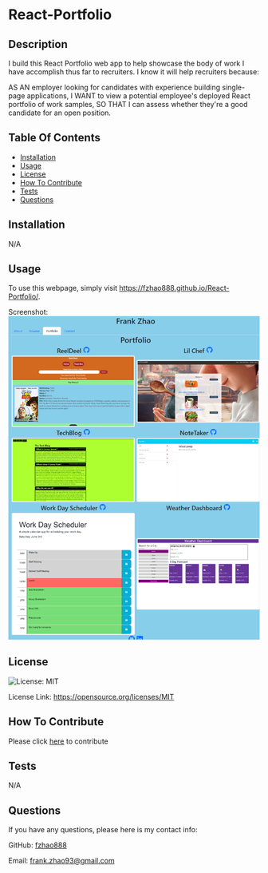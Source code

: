 #  React-Portfolio

  ## Description
  I build this React Portfolio web app to help showcase the body of work I have accomplish thus far to recruiters. I know it will help recruiters because:   

  AS AN employer looking for candidates with experience building single-page applications, 
  I WANT to view a potential employee's deployed React portfolio of work samples, 
  SO THAT I can assess whether they're a good candidate for an open position.
  
  
  ## Table Of Contents
  - [Installation](#installation)
  - [Usage](#usage)
  - [License](#license)
  - [How To Contribute](#how-to-contribute)
  - [Tests](#tests)
  - [Questions](#questions)
         
  
  ## Installation
 N/A

  ## Usage
 To use this webpage, simply visit https://fzhao888.github.io/React-Portfolio/.
  
  Screenshot: 
  ![Screenshot of Portfolio page](images/fzhao888.github.io_React-Portfolio_.png)


  ## License
  ![License: MIT](https://img.shields.io/badge/License-MIT-yellow.svg)

  License Link: https://opensource.org/licenses/MIT
  
  ## How To Contribute
 Please click [here](github.com/fzhao888/React-Portfolio) to contribute 
  
  ## Tests
  N/A
  
  ## Questions
  If you have any questions, please here is my contact info:

  GitHub:  [fzhao888](https://github.com/fzhao888)

  Email: frank.zhao93@gmail.com